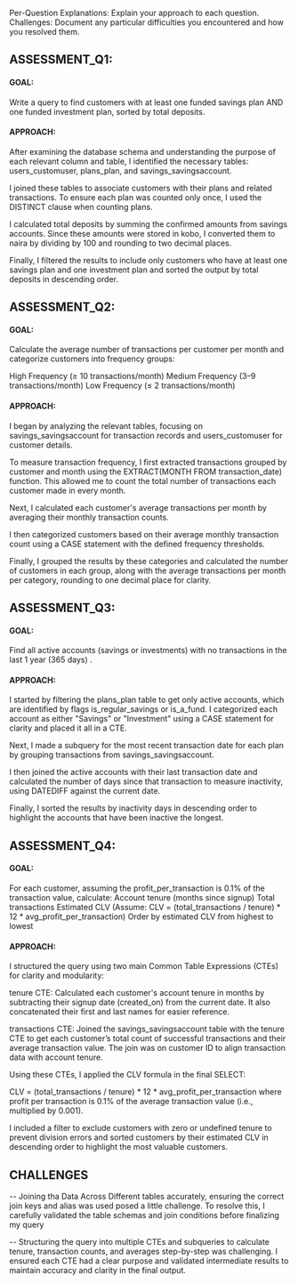 Per-Question Explanations: Explain your approach to each question.
Challenges: Document any particular difficulties you encountered and how you resolved them.


## ASSESSMENT_Q1:
#### GOAL:
Write a query to find customers with at least one funded savings plan AND one funded investment plan, sorted by total deposits.

#### APPROACH:
After examining the database schema and understanding the purpose of each relevant column and table, I identified the necessary tables: users_customuser, plans_plan, and savings_savingsaccount.

I joined these tables to associate customers with their plans and related transactions. To ensure each plan was counted only once, I used the DISTINCT clause when counting plans.

I calculated total deposits by summing the confirmed amounts from savings accounts. Since these amounts were stored in kobo, I converted them to naira by dividing by 100 and rounding to two decimal places.

Finally, I filtered the results to include only customers who have at least one savings plan and one investment plan and sorted the output by total deposits in descending order.

## ASSESSMENT_Q2:
#### GOAL:
Calculate the average number of transactions per customer per month and categorize customers into frequency groups:

High Frequency (≥ 10 transactions/month)
Medium Frequency (3–9 transactions/month)
Low Frequency (≤ 2 transactions/month)

#### APPROACH:
I began by analyzing the relevant tables, focusing on savings_savingsaccount for transaction records and users_customuser for customer details.

To measure transaction frequency, I first extracted transactions grouped by customer and month using the EXTRACT(MONTH FROM transaction_date) function. This allowed me to count the total number of transactions each customer made in every month.

Next, I calculated each customer's average transactions per month by averaging their monthly transaction counts.

I then categorized customers based on their average monthly transaction count using a CASE statement with the defined frequency thresholds.

Finally, I grouped the results by these categories and calculated the number of customers in each group, along with the average transactions per month per category, rounding to one decimal place for clarity.



## ASSESSMENT_Q3:
#### GOAL:
Find all active accounts (savings or investments) with no transactions in the last 1 year (365 days) .

#### APPROACH:
I started by filtering the plans_plan table to get only active accounts, which are identified by flags is_regular_savings or is_a_fund. I categorized each account as either "Savings" or "Investment" using a CASE statement for clarity and placed it all in a CTE.

Next, I made a subquery for the most recent transaction date for each plan by grouping transactions from savings_savingsaccount.

I then joined the active accounts with their last transaction date and calculated the number of days since that transaction to measure inactivity, using DATEDIFF against the current date.

Finally, I sorted the results by inactivity days in descending order to highlight the accounts that have been inactive the longest.



## ASSESSMENT_Q4:
#### GOAL:
For each customer, assuming the profit_per_transaction is 0.1% of the transaction value, calculate:
Account tenure (months since signup)
Total transactions
Estimated CLV (Assume: CLV = (total_transactions / tenure) * 12 * avg_profit_per_transaction)
Order by estimated CLV from highest to lowest


#### APPROACH:
I structured the query using two main Common Table Expressions (CTEs) for clarity and modularity:

tenure CTE: Calculated each customer's account tenure in months by subtracting their signup date (created_on) from the current date. It also concatenated their first and last names for easier reference.

transactions CTE: Joined the savings_savingsaccount table with the tenure CTE to get each customer’s total count of successful transactions and their average transaction value. The join was on customer ID to align transaction data with account tenure.

Using these CTEs, I applied the CLV formula in the final SELECT:

 CLV = (total_transactions / tenure) * 12 * avg_profit_per_transaction
where profit per transaction is 0.1% of the average transaction value (i.e., multiplied by 0.001).

I included a filter to exclude customers with zero or undefined tenure to prevent division errors and sorted customers by their estimated CLV in descending order to highlight the most valuable customers.

## CHALLENGES
-- Joining tha Data Across Different tables accurately, ensuring the correct join keys and alias was used posed a little challenge. To resolve this, I carefully  validated the table schemas and join conditions before finalizing my query

-- Structuring the query into multiple CTEs and subqueries to calculate tenure, transaction counts, and averages step-by-step was challenging. I ensured each CTE had a clear purpose and validated intermediate results to maintain accuracy and clarity in the final output.